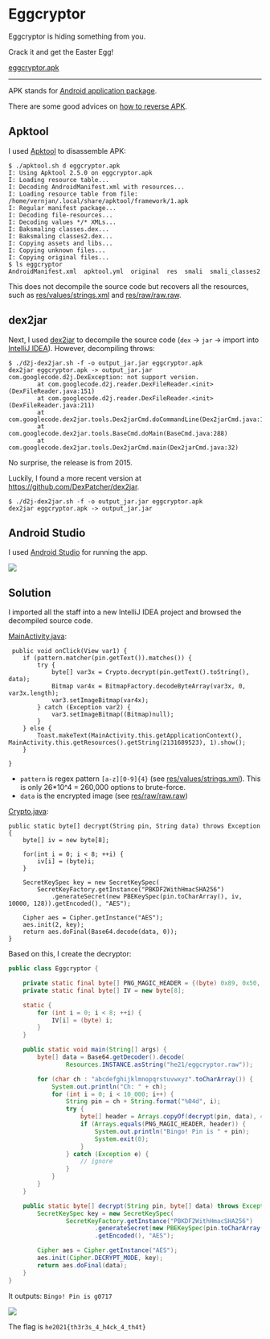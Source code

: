 # Eggcryptor
Eggcryptor is hiding something from you.

Crack it and get the Easter Egg!

[eggcryptor.apk](eggcryptor.apk)

---

APK stands for [Android application package](https://en.wikipedia.org/wiki/Android_application_package).

There are some good advices on [how to reverse APK](https://stackoverflow.com/questions/1249973/decompiling-dex-into-java-sourcecode/8016997).

## Apktool

I used [Apktool](https://ibotpeaches.github.io/Apktool/) to disassemble APK:
```
$ ./apktool.sh d eggcryptor.apk
I: Using Apktool 2.5.0 on eggcryptor.apk
I: Loading resource table...
I: Decoding AndroidManifest.xml with resources...
I: Loading resource table from file: /home/vernjan/.local/share/apktool/framework/1.apk
I: Regular manifest package...
I: Decoding file-resources...
I: Decoding values */* XMLs...
I: Baksmaling classes.dex...
I: Baksmaling classes2.dex...
I: Copying assets and libs...
I: Copying unknown files...
I: Copying original files...
$ ls eggcryptor
AndroidManifest.xml  apktool.yml  original  res  smali  smali_classes2
```

This does not decompile the source code but recovers all the resources,
such as [res/values/strings.xml](strings.xml) and [res/raw/raw.raw](raw.raw).

## dex2jar

Next, I used [dex2jar](https://github.com/pxb1988/dex2jar) to decompile the source code
(`dex` → `jar` → import into [IntelliJ IDEA](https://www.jetbrains.com/idea/)).
However, decompiling throws:
```
$ ./d2j-dex2jar.sh -f -o output_jar.jar eggcryptor.apk
dex2jar eggcryptor.apk -> output_jar.jar
com.googlecode.d2j.DexException: not support version.
        at com.googlecode.d2j.reader.DexFileReader.<init>(DexFileReader.java:151)
        at com.googlecode.d2j.reader.DexFileReader.<init>(DexFileReader.java:211)
        at com.googlecode.dex2jar.tools.Dex2jarCmd.doCommandLine(Dex2jarCmd.java:104)
        at com.googlecode.dex2jar.tools.BaseCmd.doMain(BaseCmd.java:288)
        at com.googlecode.dex2jar.tools.Dex2jarCmd.main(Dex2jarCmd.java:32)
```

No surprise, the release is from 2015.

Luckily, I found a more recent version at https://github.com/DexPatcher/dex2jar.

```
$ ./d2j-dex2jar.sh -f -o output_jar.jar eggcryptor.apk
dex2jar eggcryptor.apk -> output_jar.jar
```

## Android Studio
I used [Android Studio](https://developer.android.com/studio) for running the app.

![](eggcryptor.png)

## Solution

I imported all the staff into a new IntelliJ IDEA project and browsed the decompiled source code.

[MainActivity.java](MainActivity.java):
```
 public void onClick(View var1) {
    if (pattern.matcher(pin.getText()).matches()) {
        try {
            byte[] var3x = Crypto.decrypt(pin.getText().toString(), data);
            Bitmap var4x = BitmapFactory.decodeByteArray(var3x, 0, var3x.length);
            var3.setImageBitmap(var4x);
        } catch (Exception var2) {
            var3.setImageBitmap((Bitmap)null);
        }
    } else {
        Toast.makeText(MainActivity.this.getApplicationContext(), MainActivity.this.getResources().getString(2131689523), 1).show();
    }

}
```

- `pattern` is regex pattern `[a-z][0-9]{4}` (see [res/values/strings.xml](strings.xml)).
  This is only 26*10^4 = 260,000 options to brute-force.
- `data` is the encrypted image (see [res/raw/raw.raw](raw.raw))

[Crypto.java](Crypto.java):
```
public static byte[] decrypt(String pin, String data) throws Exception {
    byte[] iv = new byte[8];

    for(int i = 0; i < 8; ++i) {
        iv[i] = (byte)i;
    }

    SecretKeySpec key = new SecretKeySpec(
        SecretKeyFactory.getInstance("PBKDF2WithHmacSHA256")
            .generateSecret(new PBEKeySpec(pin.toCharArray(), iv, 10000, 128)).getEncoded(), "AES");
   
    Cipher aes = Cipher.getInstance("AES");
    aes.init(2, key);
    return aes.doFinal(Base64.decode(data, 0));
}
```

Based on this, I create the decryptor:
```java
public class Eggcryptor {

    private static final byte[] PNG_MAGIC_HEADER = {(byte) 0x89, 0x50, 0x4E, 0x47};
    private static final byte[] IV = new byte[8];

    static {
        for (int i = 0; i < 8; ++i) {
            IV[i] = (byte) i;
        }
    }

    public static void main(String[] args) {
        byte[] data = Base64.getDecoder().decode(
                Resources.INSTANCE.asString("he21/eggcryptor.raw"));

        for (char ch : "abcdefghijklmnopqrstuvwxyz".toCharArray()) {
            System.out.println("Ch: " + ch);
            for (int i = 0; i < 10_000; i++) {
                String pin = ch + String.format("%04d", i);
                try {
                    byte[] header = Arrays.copyOf(decrypt(pin, data), 4);
                    if (Arrays.equals(PNG_MAGIC_HEADER, header)) {
                        System.out.println("Bingo! Pin is " + pin);
                        System.exit(0);
                    }
                } catch (Exception e) {
                    // ignore
                }
            }
        }
    }

    public static byte[] decrypt(String pin, byte[] data) throws Exception {
        SecretKeySpec key = new SecretKeySpec(
                SecretKeyFactory.getInstance("PBKDF2WithHmacSHA256")
                        .generateSecret(new PBEKeySpec(pin.toCharArray(), IV, 10000, 128))
                        .getEncoded(), "AES");

        Cipher aes = Cipher.getInstance("AES");
        aes.init(Cipher.DECRYPT_MODE, key);
        return aes.doFinal(data);
    }
}
```

It outputs: `Bingo! Pin is g0717`

![](eggcryptor-solved.png)

The flag is `he2021{th3r3s_4_h4ck_4_th4t}`